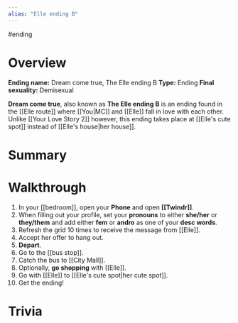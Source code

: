 ```yaml
---
alias: "Elle ending B"
---
```

#ending

# Overview
**Ending name:** Dream come true, The Elle ending B
**Type:** Ending
**Final sexuality:** Demisexual

**Dream come true**, also known as **The Elle ending B** is an ending found in the [[Elle route]] where [[You|MC]] and [[Elle]] fall in love with each other. Unlike [[Your Love Story 2]] however, this ending takes place at [[Elle's cute spot]] instead of [[Elle's house|her house]].

# Summary


# Walkthrough
1. In your [[bedroom]], open your **Phone** and open **[[Twindr]]**.
2. When filling out your profile, set your **pronouns** to either **she/her** or **they/them** and add either **fem** or **andro** as one of your **desc words**.
3. Refresh the grid 10 times to receive the message from [[Elle]].
4. Accept her offer to hang out.
5. **Depart**.
6. Go to the [[bus stop]].
7. Catch the bus to [[City Mall]].
8. Optionally, **go shopping** with [[Elle]].
9. Go with [[Elle]] to [[Elle's cute spot|her cute spot]].
10. Get the ending!

# Trivia